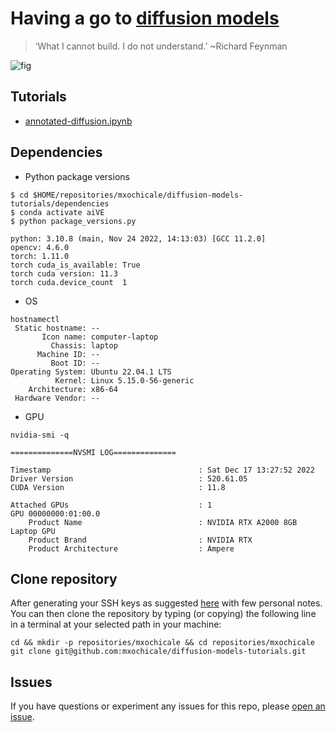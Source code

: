 # Having a go to [diffusion models](https://en.wikipedia.org/wiki/Diffusion_model)
> ‘What I cannot build. I do not understand.’ ~Richard Feynman 

![fig](tutorials/results/difussion_sample.gif)

## Tutorials
* [annotated-diffusion.ipynb](tutorials)

## Dependencies

* Python package versions
```
$ cd $HOME/repositories/mxochicale/diffusion-models-tutorials/dependencies
$ conda activate aiVE
$ python package_versions.py 

python: 3.10.8 (main, Nov 24 2022, 14:13:03) [GCC 11.2.0]
opencv: 4.6.0
torch: 1.11.0
torch cuda_is_available: True
torch cuda version: 11.3
torch cuda.device_count  1
```
* OS
```
hostnamectl
 Static hostname: --
       Icon name: computer-laptop
         Chassis: laptop
      Machine ID: --
         Boot ID: --
Operating System: Ubuntu 22.04.1 LTS              
          Kernel: Linux 5.15.0-56-generic
    Architecture: x86-64
 Hardware Vendor: --

```
* GPU
```
nvidia-smi -q

==============NVSMI LOG==============

Timestamp                                 : Sat Dec 17 13:27:52 2022
Driver Version                            : 520.61.05
CUDA Version                              : 11.8

Attached GPUs                             : 1
GPU 00000000:01:00.0
    Product Name                          : NVIDIA RTX A2000 8GB Laptop GPU
    Product Brand                         : NVIDIA RTX
    Product Architecture                  : Ampere

```




## Clone repository
After generating your SSH keys as suggested [here](https://github.com/mxochicale/tools/blob/main/github/SSH.md) with few personal notes.
You can then clone the repository by typing (or copying) the following line in a terminal at your selected path in your machine:
```
cd && mkdir -p repositories/mxochicale && cd repositories/mxochicale
git clone git@github.com:mxochicale/diffusion-models-tutorials.git
```

## Issues 
If you have questions or experiment any issues for this repo, please [open an issue](https://github.com/mxochicale/diffusion-models-tutorials/issues).
